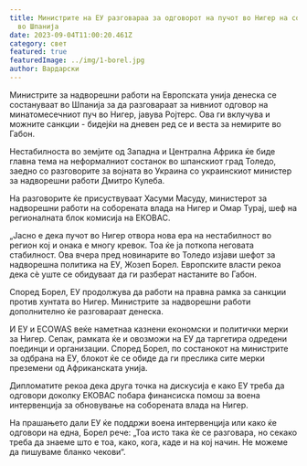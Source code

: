 ```yaml
---
title: Министрите на ЕУ разговараа за одговорот на пучот во Нигер на состанокот
  во Шпанија
date: 2023-09-04T11:00:20.461Z
category: свет
featured: true
featuredImage: ../img/1-borel.jpg
author: Вардарски
---
```

Министрите за надворешни работи на Европската унија денеска се состануваат во Шпанија за да разговараат за нивниот одговор на минатомесечниот пуч во Нигер, јавува Ројтерс. Ова ги вклучува и можните санкции - бидејќи на дневен ред се и веста за немирите во Габон.

Нестабилноста во земјите од Западна и Централна Африка ќе биде главна тема на неформалниот состанок во шпанскиот град Толедо, заедно со разговорите за војната во Украина со украинскиот министер за надворешни работи Дмитро Кулеба.

На разговорите ќе присуствуваат Хасуми Масуду, министерот за надворешни работи на соборената влада на Нигер и Омар Турај, шеф на регионалната блок комисија на ЕКОВАС.

„Јасно е дека пучот во Нигер отвора нова ера на нестабилност во регион кој и онака е многу кревок. Тоа ќе ја поткопа неговата стабилност. Ова вчера пред новинарите во Толедо изјави шефот за надворешна политика на ЕУ, Жозеп Борел. Европските власти рекоа дека сè уште се обидуваат да ги разберат настаните во Габон.

Според Борел, ЕУ продолжува да работи на правна рамка за санкции против хунтата во Нигер. Министрите за надворешни работи дополнително ќе разговараат денеска.

И ЕУ и ECOWAS веќе наметнаа казнени економски и политички мерки за Нигер. Сепак, рамката ќе и овозможи на ЕУ да таргетира одредени поединци и организации. Според Борел, по состанокот на министрите за одбрана на ЕУ, блокот ќе се обиде да ги преслика сите мерки преземени од Африканската унија.

Дипломатите рекоа дека друга точка на дискусија е како ЕУ треба да одговори доколку ЕКОВАС побара финансиска помош за воена интервенција за обновување на соборената влада на Нигер.

На прашањето дали ЕУ ќе поддржи воена интервенција или како ќе одговори на една, Борел рече: „Тоа исто така ќе се разговара, но секако треба да знаеме што е тоа, како, кога, каде и на кој начин. Не можеме да пишуваме бланко чекови“.